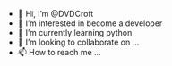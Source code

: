 - 👋 Hi, I’m @DVDCroft
- 👀 I’m interested in become a developer
- 🌱 I’m currently learning python
- 💞️ I’m looking to collaborate on ...
- 📫 How to reach me ...

<!---
DVDCroft/DVD is a ✨ special ✨ repository because its `README.md` (this file) appears on your GitHub profile.
You can click the Preview link to take a look at your changes.
--->
